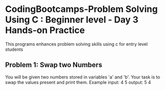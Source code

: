 # CodingBootcamps-Problem Solving Using C : Beginner level - Day 3 Hands-on Practice
This programs enhances problem solving skills using c for entry level students 

<h2> Problem 1: Swap two Numbers </h2>
You will be given two numbers stored in variables 'a' and 'b'. Your task is to swap the values present and print them.
Example
input: 
 4 5
output: 
 5 4


